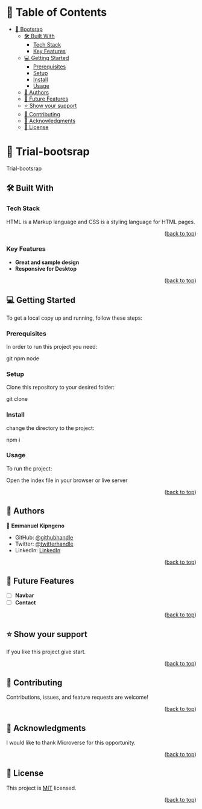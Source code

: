 <a name="readme-top"></a>

# 📗 Table of Contents

- [📖 Bootsrap ](#-bootsrap-a-nameabout-projecta)
  - [🛠 Built With ](#-built-with-a-namebuilt-witha)
    - [Tech Stack ](#tech-stack-a-nametech-stacka)
    - [Key Features ](#key-features-a-namekey-featuresa)
  - [💻 Getting Started ](#-getting-started-a-namegetting-starteda)
    - [Prerequisites](#prerequisites)
    - [Setup](#setup)
    - [Install](#install)
    - [Usage](#usage)
  - [👥 Authors ](#-authors-a-nameauthorsa)
  - [🔭 Future Features ](#-future-features-a-namefuture-featuresa)
  - [⭐️ Show your support ](#️-show-your-support-a-namesupporta)
  - [🤝 Contributing ](#-contributing-a-namecontributinga)
  - [🙏 Acknowledgments ](#-acknowledgments-a-nameacknowledgementsa)
  - [📝 License ](#-license-a-namelicensea)
# 📖 Trial-bootsrap <a name="about-project"></a>

Trial-bootsrap

## 🛠 Built With <a name="built-with"></a>

### Tech Stack <a name="tech-stack"></a>

HTML is a Markup language and CSS is a styling language for HTML pages.

<p align="right">(<a href="#readme-top">back to top</a>)</p>

### Key Features <a name="key-features"></a>


- **Great and sample design**
- **Responsive for Desktop**

<p align="right">(<a href="#readme-top">back to top</a>)</p>


## 💻 Getting Started <a name="getting-started"></a>

To get a local copy up and running, follow these steps:

### Prerequisites

In order to run this project you need:

git
npm
node

### Setup

Clone this repository to your desired folder:

git clone

### Install

change the directory to the project:

npm i

### Usage
To run the project:

Open the index file in your browser or live server

<p align="right">(<a href="#readme-top">back to top</a>)</p>


## 👥 Authors <a name="authors"></a>

👤 **Emmanuel Kipngeno**

- GitHub: [@githubhandle](https://github.com/kkmanuu)
- Twitter: [@twitterhandle](https://twitter.com/kkmanuu)
- LinkedIn: [LinkedIn](https://www.linkedin.com/in/emmanuel-kipngeno-879370242/)

<p align="right">(<a href="#readme-top">back to top</a>)</p>

## 🔭 Future Features <a name="future-features"></a>

- [ ] **Navbar**
- [ ] **Contact**

<p align="right">(<a href="#readme-top">back to top</a>)</p>

## ⭐️ Show your support <a name="support"></a>

If you like this project give start.

<p align="right">(<a href="#readme-top">back to top</a>)</p>

## 🤝 Contributing <a name="contributing"></a>

Contributions, issues, and feature requests are welcome!

<p align="right">(<a href="#readme-top">back to top</a>)</p>

## 🙏 Acknowledgments <a name="acknowledgements"></a>

I would like to thank  Microverse for this opportunity.

<p align="right">(<a href="#readme-top">back to top</a>)</p>

## 📝 License <a name="license"></a>

This project is [MIT](./LICENSE.md) licensed.

<p align="right">(<a href="#readme-top">back to top</a>)</p>
